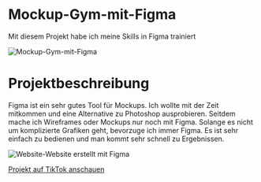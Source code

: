 # Mockup-Gym-mit-Figma

Mit diesem Projekt habe ich meine Skills in Figma trainiert

![Mockup-Gym-mit-Figma](https://portfolio.gerdt-webdesign.de/img/Gym-WebsiteBild.jpg)

# Projektbeschreibung

Figma ist ein sehr gutes Tool für Mockups. Ich wollte mit der Zeit mitkommen und eine Alternative zu Photoshop ausprobieren. Seitdem mache ich Wireframes oder Mockups nur noch mit Figma. Solange es nicht um komplizierte Grafiken geht, bevorzuge ich immer Figma. Es ist sehr einfach zu bedienen und man kommt sehr schnell zu Ergebnissen.

![Website-Website erstellt mit Figma](https://github.com/Alexxxanderr/Mockup-Gym-mit-Figma/blob/main/Gym.gif)

[Projekt auf TikTok anschauen](https://www.tiktok.com/@gerdt_webdesign/video/7211093246926261509) 
